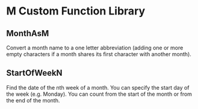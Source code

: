 # M Custom Function Library
## MonthAsM
Convert a month name to a one letter abbreviation (adding one or more empty characters if a month shares its first character with another month).
## StartOfWeekN
Find the date of the nth week of a month. You can specify the start day of the week (e.g. Monday). You can count from the start of the month or from the end of the month.
